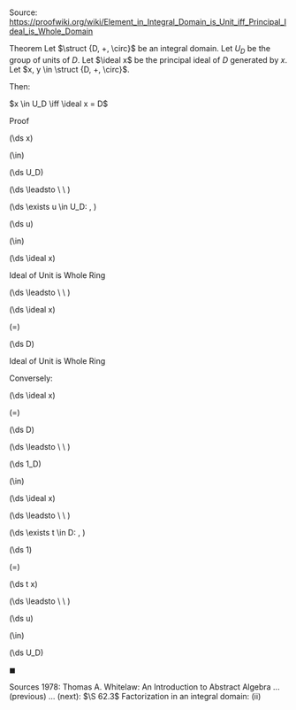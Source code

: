 # 

Source: https://proofwiki.org/wiki/Element_in_Integral_Domain_is_Unit_iff_Principal_Ideal_is_Whole_Domain

Theorem
Let $\struct {D, +, \circ}$ be an integral domain.
Let $U_D$ be the group of units of $D$.
Let $\ideal x$ be the principal ideal of $D$ generated by $x$.
Let $x, y \in \struct {D, +, \circ}$.

Then:

$x \in U_D \iff \ideal x = D$


Proof













\(\ds x\)

\(\in\)







\(\ds U_D\)














\(\ds \leadsto \ \ \)

\(\ds \exists u \in U_D: \, \)



\(\ds u\)

\(\in\)







\(\ds \ideal x\)





Ideal of Unit is Whole Ring








\(\ds \leadsto \ \ \)





\(\ds \ideal x\)

\(=\)







\(\ds D\)





Ideal of Unit is Whole Ring




Conversely:














\(\ds \ideal x\)

\(=\)







\(\ds D\)














\(\ds \leadsto \ \ \)





\(\ds 1_D\)

\(\in\)







\(\ds \ideal x\)














\(\ds \leadsto \ \ \)

\(\ds \exists t \in D: \, \)



\(\ds 1\)

\(=\)







\(\ds t x\)














\(\ds \leadsto \ \ \)





\(\ds u\)

\(\in\)







\(\ds U_D\)









$\blacksquare$


Sources
1978: Thomas A. Whitelaw: An Introduction to Abstract Algebra ... (previous) ... (next): $\S 62.3$ Factorization in an integral domain: $\text{(ii)}$




